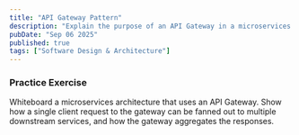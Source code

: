 ```yaml
---
title: "API Gateway Pattern"
description: "Explain the purpose of an API Gateway in a microservices architecture. Discuss features like request routing, aggregation, and authentication offloading."
pubDate: "Sep 06 2025"
published: true
tags: ["Software Design & Architecture"]
---
```


### Practice Exercise

Whiteboard a microservices architecture that uses an API Gateway. Show how a single client request to the gateway can be fanned out to multiple downstream services, and how the gateway aggregates the responses.
